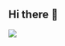 ## Hi there 👋

<a href="www.linkedin.com/in/camillo-murgia-9b8ab9227"><img src="https://img.shields.io/badge/-LinkedIn-0072b1?&style=for-the-badge&logo=linkedin&logoColor=white" /></a>
<!--
**Camillo99/Camillo99** is a ✨ _special_ ✨ repository because its `README.md` (this file) appears on your GitHub profile.

Here are some ideas to get you started:

- 🔭 I’m currently working on ...
- 🌱 I’m currently learning ...
- 👯 I’m looking to collaborate on ...
- 🤔 I’m looking for help with ...
- 💬 Ask me about ...
- 📫 How to reach me: ...
- 😄 Pronouns: ...
- ⚡ Fun fact: ...
-->
